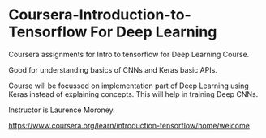 # Coursera-Introduction-to-Tensorflow For Deep Learning

Coursera assignments for Intro to tensorflow for Deep Learning Course. 

Good for understanding basics of CNNs and Keras basic APIs.

Course will be focussed on implementation part of Deep Learning using Keras instead of explaining concepts. This will help in training Deep CNNs.

Instructor is Laurence Moroney.

https://www.coursera.org/learn/introduction-tensorflow/home/welcome
